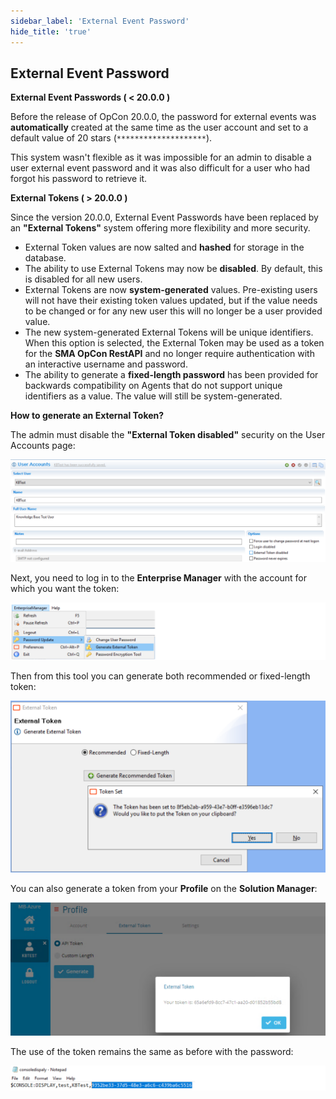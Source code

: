```yaml
---
sidebar_label: 'External Event Password'
hide_title: 'true'
---
```


## External Event Password

**External Event Passwords ( < 20.0.0 )**

Before the release of OpCon 20.0.0, the password for external events was **automatically** created at the same time as the user account and set to a default value of 20 stars (`********************`).

This system wasn't flexible as it was impossible for an admin to disable a user external event password and it was also difficult for a user who had forgot his password to retrieve it.

**External Tokens ( > 20.0.0 )**

Since the version 20.0.0, External Event Passwords have been replaced by an **"External Tokens"** system offering more flexibility and more security.

* External Token values are now salted and **hashed** for storage in the database.
* The ability to use External Tokens may now be **disabled**. By default, this is disabled for all new users.
* External Tokens are now **system-generated** values. Pre-existing users will not have their existing token values updated, but if the value needs to be changed or for any new user this will no longer be a user provided value.
* The new system-generated External Tokens will be unique identifiers. When this option is selected, the External Token may be used as a token for the **SMA OpCon RestAPI** and no longer require authentication with an interactive username and password.
* The ability to generate a **fixed-length password** has been provided for backwards compatibility on Agents that do not support unique identifiers as a value. The value will still be system-generated.

**How to generate an External Token?**

The admin must disable the **"External Token disabled"** security on the User Accounts page:

![](../static/img/rtaImage-46.png)

Next, you need to log in to the **Enterprise Manager** with the account for which you want the token:

![](../static/img/rtaImage-47.png)

Then from this tool you can generate both recommended or fixed-length token:

![](../static/img/rtaImage-48.png)

You can also generate a token from your **Profile** on the **Solution Manager**:

![](../static/img/rtaImage-49.png)

The use of the token remains the same as before with the password:

![](../static/img/rtaImage-50.png)

